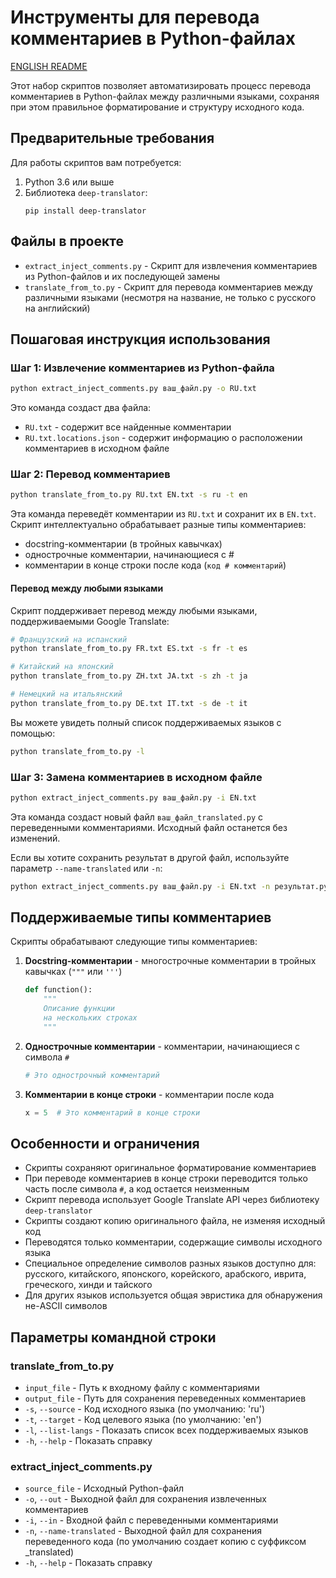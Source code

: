 # Инструменты для перевода комментариев в Python-файлах

[ENGLISH README](https://github.com/chelaxian/Python-Comments-Translator/blob/main/README_EN.md)

Этот набор скриптов позволяет автоматизировать процесс перевода комментариев в Python-файлах между различными языками, сохраняя при этом правильное форматирование и структуру исходного кода.

## Предварительные требования

Для работы скриптов вам потребуется:

1. Python 3.6 или выше
2. Библиотека `deep-translator`:
   ```
   pip install deep-translator
   ```

## Файлы в проекте

- `extract_inject_comments.py` - Скрипт для извлечения комментариев из Python-файлов и их последующей замены
- `translate_from_to.py` - Скрипт для перевода комментариев между различными языками (несмотря на название, не только с русского на английский)

## Пошаговая инструкция использования

### Шаг 1: Извлечение комментариев из Python-файла

```bash
python extract_inject_comments.py ваш_файл.py -o RU.txt
```

Это команда создаст два файла:
- `RU.txt` - содержит все найденные комментарии
- `RU.txt.locations.json` - содержит информацию о расположении комментариев в исходном файле

### Шаг 2: Перевод комментариев

```bash
python translate_from_to.py RU.txt EN.txt -s ru -t en
```

Эта команда переведёт комментарии из `RU.txt` и сохранит их в `EN.txt`. 
Скрипт интеллектуально обрабатывает разные типы комментариев:
- docstring-комментарии (в тройных кавычках)
- однострочные комментарии, начинающиеся с #
- комментарии в конце строки после кода (`код # комментарий`)

#### Перевод между любыми языками

Скрипт поддерживает перевод между любыми языками, поддерживаемыми Google Translate:

```bash
# Французский на испанский
python translate_from_to.py FR.txt ES.txt -s fr -t es

# Китайский на японский
python translate_from_to.py ZH.txt JA.txt -s zh -t ja

# Немецкий на итальянский
python translate_from_to.py DE.txt IT.txt -s de -t it
```

Вы можете увидеть полный список поддерживаемых языков с помощью:

```bash
python translate_from_to.py -l
```

### Шаг 3: Замена комментариев в исходном файле

```bash
python extract_inject_comments.py ваш_файл.py -i EN.txt
```

Эта команда создаст новый файл `ваш_файл_translated.py` с переведенными комментариями. 
Исходный файл останется без изменений.

Если вы хотите сохранить результат в другой файл, используйте параметр `--name-translated` или `-n`:

```bash
python extract_inject_comments.py ваш_файл.py -i EN.txt -n результат.py
```

## Поддерживаемые типы комментариев

Скрипты обрабатывают следующие типы комментариев:

1. **Docstring-комментарии** - многострочные комментарии в тройных кавычках (`"""` или `'''`)
   ```python
   def function():
       """
       Описание функции
       на нескольких строках
       """
   ```

2. **Однострочные комментарии** - комментарии, начинающиеся с символа `#`
   ```python
   # Это однострочный комментарий
   ```

3. **Комментарии в конце строки** - комментарии после кода
   ```python
   x = 5  # Это комментарий в конце строки
   ```

## Особенности и ограничения

- Скрипты сохраняют оригинальное форматирование комментариев
- При переводе комментариев в конце строки переводится только часть после символа `#`, а код остается неизменным
- Скрипт перевода использует Google Translate API через библиотеку `deep-translator`
- Скрипты создают копию оригинального файла, не изменяя исходный код
- Переводятся только комментарии, содержащие символы исходного языка
- Специальное определение символов разных языков доступно для: русского, китайского, японского, корейского, арабского, иврита, греческого, хинди и тайского
- Для других языков используется общая эвристика для обнаружения не-ASCII символов

## Параметры командной строки

### translate_from_to.py

- `input_file` - Путь к входному файлу с комментариями
- `output_file` - Путь для сохранения переведенных комментариев
- `-s`, `--source` - Код исходного языка (по умолчанию: 'ru')
- `-t`, `--target` - Код целевого языка (по умолчанию: 'en')
- `-l`, `--list-langs` - Показать список всех поддерживаемых языков
- `-h`, `--help` - Показать справку

### extract_inject_comments.py

- `source_file` - Исходный Python-файл
- `-o`, `--out` - Выходной файл для сохранения извлеченных комментариев
- `-i`, `--in` - Входной файл с переведенными комментариями
- `-n`, `--name-translated` - Выходной файл для сохранения переведенного кода (по умолчанию создает копию с суффиксом _translated)
- `-h`, `--help` - Показать справку 
